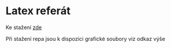 # Latex referát

Ke stažení [zde](https://mega.nz/folder/lgdGBAwL#IfIdwxnfyRkx6RSN49XSSA)

Při stažení repa jsou k dispozici grafické soubory viz odkaz výše
